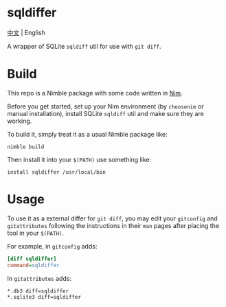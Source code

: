 # sqldiffer

[中文](README.zh.md) | English

A wrapper of SQLite `sqldiff` util for use with `git diff`.

# Build

This repo is a Nimble package with some code written in
[Nim](https://nim-lang.org).

Before you get started, set up your Nim environment (by `choosenim` or manual
installation), install SQLite `sqldiff` util and make sure they are working.

To build it, simply treat it as a usual Nimble package like:
```
nimble build
```

Then install it into your `$(PATH)` use something like:
```
install sqldiffer /usr/local/bin
```

# Usage

To use it as a external differ for `git diff`, you may edit your `gitconfig` and
`gitattributes` following the instructions in their `man` pages after placing
the tool in your `$(PATH)`.

For example, in `gitconfig` adds:
```ini
[diff sqldiffer]
command=sqldiffer
```

In `gitattributes` adds:
```properties
*.db3 diff=sqldiffer
*.sqlite3 diff=sqldiffer
```